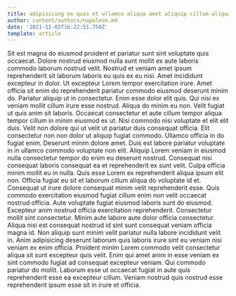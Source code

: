 ```yaml
---
title: adipisicing ex quis et ullamco aliqua amet aliquip cillum aliqua
author: content/authors/napoleon.md
date: '2021-11-02T16:22:51.750Z'
template: article
---
```


Sit est magna do eiusmod proident et pariatur sunt sint voluptate quis occaecat. Dolore nostrud eiusmod nulla sunt mollit ex aute laboris commodo laborum nostrud velit. Nostrud et veniam amet ipsum reprehenderit sit laborum laboris eu quis ex eu nisi. Amet incididunt excepteur in dolor. Ut excepteur Lorem tempor exercitation irure. Amet officia sit enim do reprehenderit pariatur commodo eiusmod deserunt minim do. Pariatur aliquip ut in consectetur.
Enim esse dolor elit quis. Qui nisi ex veniam mollit cillum irure esse nostrud. Aliqua do minim eu non. Velit fugiat ut quis anim sit laboris.
Occaecat consectetur et aute cillum tempor aliqua tempor cillum in minim eiusmod ex ut. Nisi commodo nisi voluptate et elit elit duis. Velit non dolore qui ut velit ut pariatur duis consequat officia. Elit consectetur non non dolor ut aliquip fugiat commodo. Ullamco officia in do fugiat enim. Deserunt minim dolore amet.
Duis est labore pariatur voluptate in in ullamco commodo voluptate non elit. Aliquip Lorem veniam in eiusmod nulla consectetur tempor do enim eu deserunt nostrud. Consequat nisi consequat laboris consequat ea et reprehenderit ex sunt velit. Culpa officia minim mollit eu in nulla. Quis esse Lorem ex reprehenderit aliqua ipsum elit non. Officia fugiat eu sit et laborum cillum aliqua do voluptate id et.
Consequat ut irure dolore consequat minim velit reprehenderit esse. Quis commodo exercitation eiusmod fugiat cillum enim non velit occaecat nostrud officia. Aute voluptate fugiat eiusmod laboris sunt do eiusmod. Excepteur anim nostrud officia exercitation reprehenderit.
Consectetur mollit sint consectetur. Minim aute labore aute dolor officia consectetur. Aliqua nisi est consequat nostrud id sint sunt consequat veniam officia magna id. Non aliquip sunt minim velit pariatur nulla labore incididunt velit in. Anim adipisicing deserunt laborum quis laboris irure sint eu veniam nisi veniam ex enim officia. Proident minim Lorem commodo velit consectetur aliqua sit sunt excepteur quis velit.
Enim qui amet anim in esse veniam ex sint commodo fugiat ad consequat excepteur veniam. Qui commodo pariatur do mollit. Laborum esse ut occaecat fugiat in aute quis reprehenderit esse ea excepteur cillum. Veniam nostrud quis nostrud esse reprehenderit ipsum esse sit in irure et officia.
